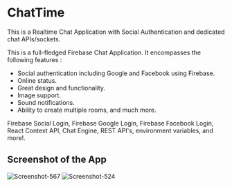 # ChatTime

This is a Realtime Chat Application with Social Authentication and dedicated chat APIs/sockets.

This is a full-fledged Firebase Chat Application. 
It encompasses the following features :

- Social authentication including Google and Facebook using Firebase.
- Online status.
- Great design and functionality. 
- Image support.
- Sound notifications.
- Ability to create multiple rooms, and much more.



Firebase Social Login, Firebase Google Login, Firebase Facebook Login, React Context API, Chat Engine, REST API's, environment variables, and more!.

## Screenshot of the App
<img src="https://i.ibb.co/JFF4BXK/Screenshot-567.png" alt="Screenshot-567" border="0">

<img src="https://i.ibb.co/d6zwxRM/Screenshot-524.png" alt="Screenshot-524" border="0">
